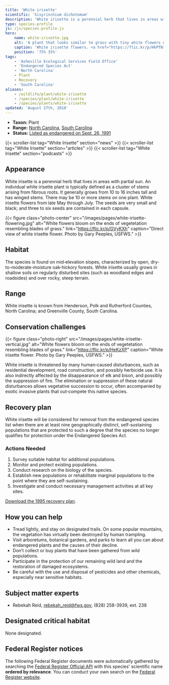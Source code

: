 ```yaml
---
title: 'White irisette'
scientific: 'Sisyrinchium dichotomum'
description: 'White irisette is a perennial herb that lives in areas with partial sun and flowers from late May through July.'
type: species-profile
js: /js/species-profile.js
hero:
    name: white-irisette.jpg
    alt: 'A plant that looks similar to grass with tiny white flowers extending from the ends.'
    caption: 'White irisette flowers. <a href="https://flic.kr/p/HkPTNt">Photo</a> by Gary Peeples, USFWS.'
    position: '75% 35%'
tags:
    - 'Asheville Ecological Services Field Office'
    - 'Endangered Species Act'
    - 'North Carolina'
    - Plant
    - Recovery
    - 'South Carolina'
aliases:
    - /wildlife/plant/white-irisette
    - /species/plant/white-irisette
    - /species/plants/white-irisette
updated: 'August 27th, 2018'
---
```


- **Taxon:** Plant
- **Range:** [North Carolina](/north-carolina), [South Carolina](/south-carolina)
- **Status:** [Listed as endangered on Sept. 26, 1991](https://ecos.fws.gov/docs/federal_register/fr1928.pdf)

{{< scroller-list tag="White Irisette" section="news" >}}
{{< scroller-list tag="White Irisette" section="articles" >}}
{{< scroller-list tag="White Irisette" section="podcasts" >}}

## Appearance

White irisette is a perennial herb that lives in areas with partial sun. An individual white irisette plant is typically defined as a cluster of stems arising from fibrous roots. It generally grows from 10 to 16 inches tall and has winged stems. There may be 10 or more stems on one plant. White irisette flowers from late May through July. The seeds are very small and black; and three to six seeds are contained in each capsule.

{{< figure class="photo-center" src="/images/pages/white-irisette-flowering.jpg" alt="White flowers bloom on the ends of vegetetation resembling blades of grass." link="https://flic.kr/p/GVyKXh" caption="Direct view of white irisette flower. Photo by Gary Peeples, USFWS." >}}

## Habitat

The species is found on mid‑elevation slopes, characterized by open, dry-to-moderate-moisture oak‑hickory forests. White irisette usually grows in shallow soils on regularly disturbed sites (such as woodland edges and roadsides) and over rocky, steep terrain.

## Range

White irisette is known from Henderson, Polk and Rutherford Counties, North Carolina; and Greenville County, South Carolina.

## Conservation challenges

{{< figure class="photo-right" src="/images/pages/white-irisette-vertical.jpg" alt="White flowers bloom on the ends of vegetetation resembling blades of grass." link="https://flic.kr/p/HeKzXP" caption="White irisette flower. Photo by Gary Peeples, USFWS." >}}

White irisette is threatened by many human‑caused disturbances, such as residential development, road construction, and possibly herbicide use. It is also indirectly affected by the disappearance  of elk and bison, and possibly the suppression of fire. The elimination or suppression of these natural disturbances allows vegetative succession to occur, often accompanied by exotic invasive plants that out‑compete this native species.

## Recovery plan

White irisette will be considered for removal from the endangered species list when there are at least nine geographically distinct, self-sustaining populations that are protected to such a degree that the species no longer qualifies for protection under the Endangered Species Act.

### Actions Needed

1. Survey suitable habitat for additional populations.
2. Monitor and protect existing populations.
3. Conduct research on the biology of the species.
4. Establish new populations or rehabilitate marginal populations to the point where they are self-sustaining.
5. Investigate and conduct necessary management activities at all key sites.

[Download the 1995 recovery plan](https://ecos-beta.fws.gov/docs/recovery_plan/950410.pdf).

## How you can help

- Tread lightly, and stay on designated trails. On some popular mountains, the vegetation has virtually been destroyed by human trampling.
- Visit arboretums, botanical gardens, and parks to learn all you can about endangered plants and the causes of their decline.
- Don’t collect or buy plants that have been gathered from wild populations.
- Participate in the protection of our remaining wild land and the restoration of damaged ecosystems.
- Be careful with the use and disposal of pesticides and other chemicals, especially near sensitive habitats.

## Subject matter experts

- Rebekah Reid, [rebekah_reid@fws.gov](mailto:rebekah_reid@fws.gov), (828) 258-3939, ext. 238

## Designated critical habitat

None designated.

## Federal Register notices

The following Federal Register documents were automatically gathered by searching the [Federal Register Official API](https://www.federalregister.gov/blog/learn/developers) with this species' scientific name **ordered by relevance**. You can conduct your own search on the [Federal Register website](https://www.federalregister.gov/articles/search).